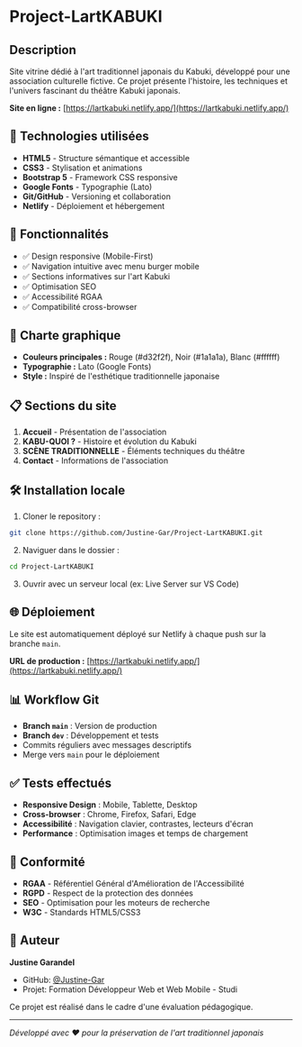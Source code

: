﻿# Project-LartKABUKI
## Description

Site vitrine dédié à l'art traditionnel japonais du Kabuki, développé pour une association culturelle fictive. Ce projet présente l'histoire, les techniques et l'univers fascinant du théâtre Kabuki japonais.

**Site en ligne :** [https://lartkabuki.netlify.app/](https://lartkabuki.netlify.app/)

## 🚀 Technologies utilisées

- **HTML5** - Structure sémantique et accessible
- **CSS3** - Stylisation et animations
- **Bootstrap 5** - Framework CSS responsive
- **Google Fonts** - Typographie (Lato)
- **Git/GitHub** - Versioning et collaboration
- **Netlify** - Déploiement et hébergement

## 📱 Fonctionnalités

- ✅ Design responsive (Mobile-First)
- ✅ Navigation intuitive avec menu burger mobile
- ✅ Sections informatives sur l'art Kabuki
- ✅ Optimisation SEO
- ✅ Accessibilité RGAA
- ✅ Compatibilité cross-browser

## 🎨 Charte graphique

- **Couleurs principales :** Rouge (#d32f2f), Noir (#1a1a1a), Blanc (#ffffff)
- **Typographie :** Lato (Google Fonts)
- **Style :** Inspiré de l'esthétique traditionnelle japonaise

## 📋 Sections du site

1. **Accueil** - Présentation de l'association
2. **KABU-QUOI ?** - Histoire et évolution du Kabuki
3. **SCÈNE TRADITIONNELLE** - Éléments techniques du théâtre
4. **Contact** - Informations de l'association

## 🛠️ Installation locale

1. Cloner le repository :
```bash
git clone https://github.com/Justine-Gar/Project-LartKABUKI.git
```

2. Naviguer dans le dossier :
```bash
cd Project-LartKABUKI
```

3. Ouvrir avec un serveur local (ex: Live Server sur VS Code)

## 🌐 Déploiement

Le site est automatiquement déployé sur Netlify à chaque push sur la branche `main`.

**URL de production :** [https://lartkabuki.netlify.app/](https://lartkabuki.netlify.app/)

## 📊 Workflow Git

- **Branch `main`** : Version de production
- **Branch `dev`** : Développement et tests
- Commits réguliers avec messages descriptifs
- Merge vers `main` pour le déploiement

## ✅ Tests effectués

- **Responsive Design** : Mobile, Tablette, Desktop
- **Cross-browser** : Chrome, Firefox, Safari, Edge
- **Accessibilité** : Navigation clavier, contrastes, lecteurs d'écran
- **Performance** : Optimisation images et temps de chargement

## 📝 Conformité

- **RGAA** - Référentiel Général d'Amélioration de l'Accessibilité
- **RGPD** - Respect de la protection des données
- **SEO** - Optimisation pour les moteurs de recherche
- **W3C** - Standards HTML5/CSS3

## 👤 Auteur

**Justine Garandel**
- GitHub: [@Justine-Gar](https://github.com/Justine-Gar)
- Projet: Formation Développeur Web et Web Mobile - Studi


Ce projet est réalisé dans le cadre d'une évaluation pédagogique.

---

*Développé avec ❤️ pour la préservation de l'art traditionnel japonais*
